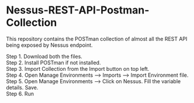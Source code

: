 # Nessus-REST-API-Postman-Collection
This repository contains the POSTman collection of almost all the REST API being exposed by Nessus endpoint.  


Step 1. Download both the files.  
Step 2. Install POSTman if not installed.  
Step 3. Import Collection from the Import button on top left.  
Step 4. Open Manage Environments --> Imports --> Import Environment file.  
Step 5. Open Manage Environments --> Click on Nessus. Fill the variable details. Save.  
Step 6. Run
